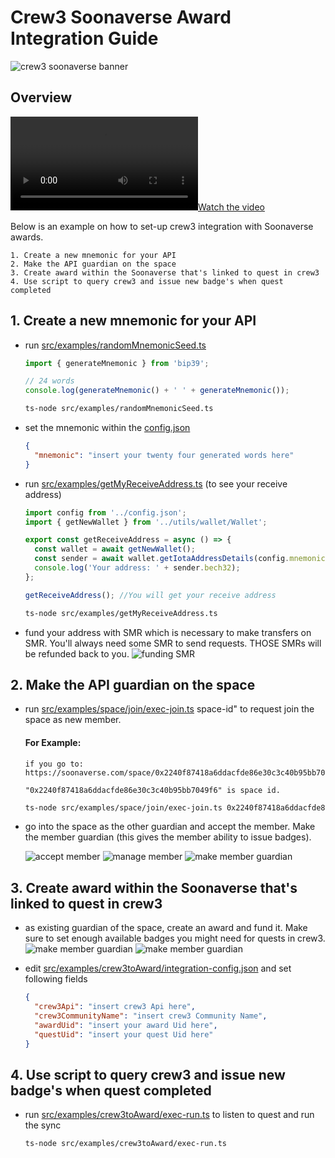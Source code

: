 # Crew3 Soonaverse Award Integration Guide

![crew3 soonaverse banner](./images/banner.png)

## Overview

[![Watch the video](./images/tutorial.mp4)](./images/tutorial.mp4)

Below is an example on how to set-up crew3 integration with Soonaverse awards.

    1. Create a new mnemonic for your API
    2. Make the API guardian on the space
    3. Create award within the Soonaverse that's linked to quest in crew3
    4. Use script to query crew3 and issue new badge's when quest completed

## 1. Create a new mnemonic for your API

- run [src/examples/randomMnemonicSeed.ts](./../randomMnemonicSeed.ts)

  ```typescript
  import { generateMnemonic } from 'bip39';

  // 24 words
  console.log(generateMnemonic() + ' ' + generateMnemonic());
  ```

  ```bash
  ts-node src/examples/randomMnemonicSeed.ts
  ```

- set the mnemonic within the [config.json](./../../config.json)

  ```json
  {
    "mnemonic": "insert your twenty four generated words here"
  }
  ```

- run [src/examples/getMyReceiveAddress.ts](./../getMyReceiveAddress.ts) (to see your receive address)

  ```typescript
  import config from '../config.json';
  import { getNewWallet } from '../utils/wallet/Wallet';

  export const getReceiveAddress = async () => {
    const wallet = await getNewWallet();
    const sender = await wallet.getIotaAddressDetails(config.mnemonic);
    console.log('Your address: ' + sender.bech32);
  };

  getReceiveAddress(); //You will get your receive address
  ```

  ```bash
  ts-node src/examples/getMyReceiveAddress.ts
  ```

- fund your address with SMR which is necessary to make transfers on SMR. You'll always need some SMR to send requests. THOSE SMRs will be refunded back to you.
  ![funding SMR](./images/fund.png)

## 2. Make the API guardian on the space

- run [src/examples/space/join/exec-join.ts](./../space/join/exec-join.ts) space-id" to request join the space as new member.

  #### For Example:

      if you go to: https://soonaverse.com/space/0x2240f87418a6ddacfde86e30c3c40b95bb7049f6/overview

      "0x2240f87418a6ddacfde86e30c3c40b95bb7049f6" is space id.

  ```bash
  ts-node src/examples/space/join/exec-join.ts 0x2240f87418a6ddacfde86e30c3c40b95bb7049f6
  ```

- go into the space as the other guardian and accept the member. Make the member guardian (this gives the member ability to issue badges).

  ![accept member](./images/step2/1.png)
  ![manage member](./images/step2/2.png)
  ![make member guardian](./images/step2/3.png)

## 3. Create award within the Soonaverse that's linked to quest in crew3

- as existing guardian of the space, create an award and fund it. Make sure to set enough available badges you might need for quests in crew3.
  ![make member guardian](./images/step3/1.png)
  ![make member guardian](./images/step3/2.png)

- edit [src/examples/crew3toAward/integration-config.json](./../crew3toAward/integration-config.json) and set following fields

  ```json
  {
    "crew3Api": "insert crew3 Api here",
    "crew3CommunityName": "insert crew3 Community Name",
    "awardUid": "insert your award Uid here",
    "questUid": "insert your quest Uid here"
  }
  ```

## 4. Use script to query crew3 and issue new badge's when quest completed

- run [src/examples/crew3toAward/exec-run.ts](./../crew3toAward/exec-run.ts) to listen to quest and run the sync

  ```bash
  ts-node src/examples/crew3toAward/exec-run.ts
  ```
